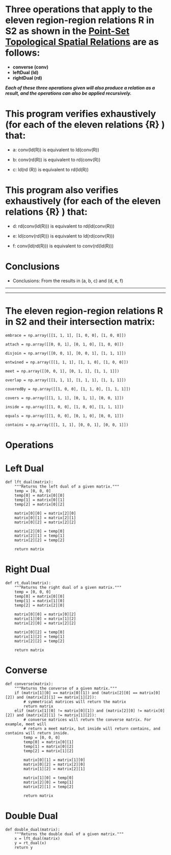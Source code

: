 # Three operations that apply to the eleven region-region relations R in S2 as shown in the [Point-Set Topological Spatial Relations](http://www.dpi.inpe.br/gilberto/references/egenhofer_point_set.pdf) are as follows:

- **converse (conv)**
- **leftDual (ld)**
- **rightDual (rd)**

_**Each of these three operations given will also produce a relation as a result, and the operations can also be applied recursively.**_

# This program verifies exhaustively (for each of the eleven relations {R} ) that:

- a: conv(ld(R)) is equivalent to ld(conv(R))

- b: conv(rd(R)) is equivalent to rd(conv(R))

- c: ld(rd (R)) is equivalent to rd(ld(R))

# This program also verifies exhaustively (for each of the eleven relations {R} ) that:

- d: rd(conv(ld(R))) is equivalent to rd(ld(conv(R)))

- e: ld(conv(rd(R))) is equivalent to ld(rd(conv(R)))

- f: conv(ld(rd(R))) is equivalent to conv(rd(ld(R)))

# Conclusions

- Conclusions: From the results in (a, b, c) and (d, e, f)

---

---

# The eleven region-region relations R in S2 and their intersection matrix:

    embrace = np.array([[1, 1, 1], [1, 0, 0], [1, 0, 0]])

    attach = np.array([[0, 0, 1], [0, 1, 0], [1, 0, 0]])

    disjoin = np.array([[0, 0, 1], [0, 0, 1], [1, 1, 1]])

    entwined = np.array([[1, 1, 1], [1, 1, 0], [1, 0, 0]])

    meet = np.array([[0, 0, 1], [0, 1, 1], [1, 1, 1]])

    overlap = np.array([[1, 1, 1], [1, 1, 1], [1, 1, 1]])

    coveredBy = np.array([[1, 0, 0], [1, 1, 0], [1, 1, 1]])

    covers = np.array([[1, 1, 1], [0, 1, 1], [0, 0, 1]])

    inside = np.array([[1, 0, 0], [1, 0, 0], [1, 1, 1]])

    equals = np.array([[1, 0, 0], [0, 1, 0], [0, 0, 1]])

    contains = np.array([[1, 1, 1], [0, 0, 1], [0, 0, 1]])

# Operations

# Left Dual

    def lft_dual(matrix):
        """Returns the left dual of a given matrix."""
        temp = [0, 0, 0]
        temp[0] = matrix[0][0]
        temp[1] = matrix[0][1]
        temp[2] = matrix[0][2]

        matrix[0][0] = matrix[2][0]
        matrix[0][1] = matrix[2][1]
        matrix[0][2] = matrix[2][2]

        matrix[2][0] = temp[0]
        matrix[2][1] = temp[1]
        matrix[2][2] = temp[2]

        return matrix

# Right Dual

    def rt_dual(matrix):
        """Returns the right dual of a given matrix."""
        temp = [0, 0, 0]
        temp[0] = matrix[0][0]
        temp[1] = matrix[1][0]
        temp[2] = matrix[2][0]

        matrix[0][0] = matrix[0][2]
        matrix[1][0] = matrix[1][2]
        matrix[2][0] = matrix[2][2]

        matrix[0][2] = temp[0]
        matrix[1][2] = temp[1]
        matrix[2][2] = temp[2]

        return matrix

# Converse

    def converse(matrix):
        """Returns the converse of a given matrix."""
        if (matrix[1][0] == matrix[0][1]) and (matrix[2][0] == matrix[0][2]) and (matrix[2][1] == matrix[1][2]):
            # symmetrical matrices will return the matrix
            return matrix
        elif (matrix[1][0] != matrix[0][1]) and (matrix[2][0] != matrix[0][2]) and (matrix[2][1] != matrix[1][2]):
            # converse matrices will return the converse matrix. For example, meet will
            # return a meet matrix, but inside will return contains, and contains will return inside.
            temp = [0, 0, 0]
            temp[0] = matrix[0][1]
            temp[1] = matrix[0][2]
            temp[2] = matrix[1][2]

            matrix[0][1] = matrix[1][0]
            matrix[0][2] = matrix[2][0]
            matrix[1][2] = matrix[2][1]

            matrix[1][0] = temp[0]
            matrix[2][0] = temp[1]
            matrix[2][1] = temp[2]

            return matrix

# Double Dual

    def double_dual(matrix):
        """Returns the double dual of a given matrix."""
        x = lft_dual(matrix)
        y = rt_dual(x)
        return y
